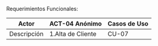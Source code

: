 Requerimientos Funcionales:

Actor |	ACT-04 Anónimo |	Casos de Uso
-----------|----------------|----------------
Descripción	| 1.Alta de Cliente	| CU-07
